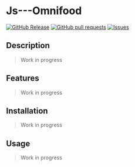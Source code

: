 # Js---Omnifood
[![GitHub Release](https://img.shields.io/github/release/zjayers/js---Omnifood.svg?style=flat)](https://github.com/zjayers/js---Omnifood/releases)
[![GitHub pull requests](https://img.shields.io/github/issues-pr/zjayers/js---Omnifood.svg?style=flat)](https://github.com/zjayers/js---Omnifood/pulls)
[![Issues](https://img.shields.io/github/issues-raw/zjayers/js---Omnifood.svg?maxAge=25000)](https://github.com/zjayers/js---Omnifood/issues)

## Description

> Work in progress

## Features

> Work in progress

## Installation

> Work in progress

## Usage

> Work in progress
